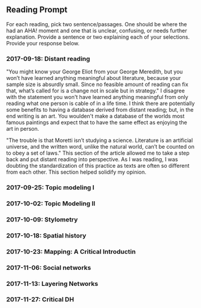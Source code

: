 ## Reading Prompt

For each reading, pick two sentence/passages. One should be where the had an AHA! moment and one that is unclear, confusing, or needs further explanation. Provide a sentence or two explaining each of your selections.  Provide your response below.

 

### 2017-09-18: Distant reading
"You might know your George Eliot from your George Meredith, but you won’t have learned anything meaningful about literature, because your sample size is absurdly small. Since no feasible amount of reading can fix that, what’s called for is a change not in scale but in strategy." I disagree with the statement you won't have learned anything meaningful from only reading what one person is cable of in a life time. I think there are potentially some benefits to having a database derived from distant reading; but, in the end writing is an art. You woulden't make a database of the worlds most famous paintings and expect that to have the same effect as enjoying the art in person. 

"The trouble is that Moretti isn’t studying a science. Literature is an artificial universe, and the written word, unlike the natural world, can’t be counted on to obey a set of laws." This section of the article allowed me to take a step back and put distant reading into perspective. As I was reading, I was doubting the standardization of this practice as texts are often so different from each other. This section helped solidify my opinion. 


### 2017-09-25: Topic modeling I

### 2017-10-02: Topic Modeling II

### 2017-10-09: Stylometry

### 2017-10-18: Spatial history

### 2017-10-23: Mapping: A Critical Introductin

### 2017-11-06: Social networks

### 2017-11-13: Layering Networks

### 2017-11-27: Critical DH
